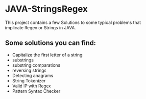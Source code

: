 # JAVA-StringsRegex
This project contains a few Solutions to some typical problems that implicate Regex or Strings in JAVA.
## Some solutions you can find:
* Capitalize the first letter of a string
* substrings
* substring comparations
* reversing strings
* Detecting anagrams
* String Tokenizer
* Valid IP with Regex
* Pattern Syntax Checker
